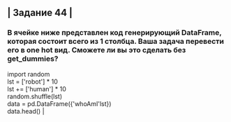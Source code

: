 <h2>| Задание 44 |</h2>

<h3>В ячейке ниже представлен код генерирующий DataFrame, которая состоит всего из 1 столбца. Ваша задача перевести его в one hot вид. Сможете ли вы это сделать без get_dummies?</h3>

import random<br>
lst = ['robot'] * 10<br>
lst += ['human'] * 10<br>
random.shuffle(lst)<br>
data = pd.DataFrame({'whoAmI'lst})<br>
data.head() |
